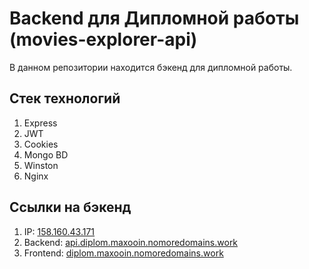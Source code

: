 # Backend для Дипломной работы (movies-explorer-api)

В данном репозитории находится бэкенд для дипломной работы.

## Стек технологий

1) Express
2) JWT
3) Cookies
4) Mongo BD
5) Winston
6) Nginx

## Ссылки на бэкенд

1) IP: [158.160.43.171](158.160.43.171)
2) Backend: [api.diplom.maxooin.nomoredomains.work](api.diplom.maxooin.nomoredomains.work)
3) Frontend: [diplom.maxooin.nomoredomains.work](diplom.maxooin.nomoredomains.work)
